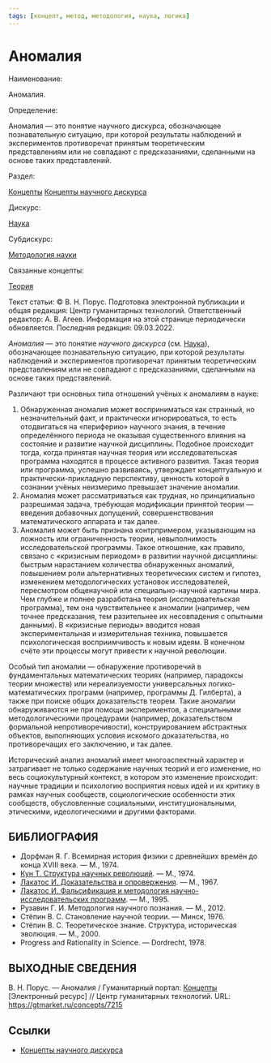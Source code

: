 ```yaml
---
tags: [концепт, метод, методология, наука, логика]
---
```

# Аномалия

Наименование:

Аномалия.

Определение:

Аномалия — это понятие научного дискурса, обозначающее познавательную ситуацию, при которой результаты наблюдений и экспериментов противоречат принятым теоретическим представлениям или не совпадают с предсказаниями, сделанными на основе таких представлений.

Раздел:

[Концепты](https://gtmarket.ru/concepts/)  [Концепты научного дискурса](https://gtmarket.ru/concepts/scientific-concepts)

Дискурс:

[Наука](https://gtmarket.ru/concepts/6860)

Субдискурс:

[Методология науки](https://gtmarket.ru/concepts/6872)

Связанные концепты:

[Теория](https://gtmarket.ru/concepts/6945)

Текст статьи: © B. H. Порус. Подготовка электронной публикации и общая редакция: Центр гуманитарных технологий. Ответственный редактор: А. В. Агеев. Информация на этой странице периодически обновляется. Последняя редакция: 09.03.2022.

_Аномалия_ — это понятие _научного дискурса_ (см. [Наука](https://gtmarket.ru/concepts/6860)), обозначающее познавательную ситуацию, при которой результаты наблюдений и экспериментов противоречат принятым теоретическим представлениям или не совпадают с предсказаниями, сделанными на основе таких представлений.

Различают три основных типа отношений учёных к аномалиям в науке:

1. Обнаруженная аномалия может восприниматься как странный, но незначительный факт, и практически игнорироваться, то есть отодвигаться на «периферию» научного знания, в течение определённого периода не оказывая существенного влияния на состояние и развитие научной дисциплины. Подобное происходит тогда, когда принятая научная теория или исследовательская программа находятся в процессе активного развития. Такая теория или программа, успешно развиваясь, утверждает концептуальную и практически-прикладную перспективу, ценность которой в сознании учёных неизмеримо превышает значение аномалии.
2. Аномалия может рассматриваться как трудная, но принципиально разрешимая задача, требующая модификации принятой теории — введения добавочных допущений, совершенствования математического аппарата и так далее.
3. Аномалия может быть признана контрпримером, указывающим на ложность или ограниченность теории, невыполнимость исследовательской программы. Такое отношение, как правило, связано с «кризисным периодом» в развитии научной дисциплины: быстрым нарастанием количества обнаруженных аномалий, повышением роли альтернативных теоретических систем и гипотез, изменением методологических установок исследователей, пересмотром общенаучной или специально-научной картины мира. Чем глубже и полнее разработана теория (исследовательская программа), тем она чувствительнее к аномалии (например, чем точнее предсказания, тем разительнее их несовпадения с опытными данными). В «кризисные периоды» вводится новая экспериментальная и измерительная техника, повышается психологическая восприимчивость к новым идеям. В конечном счёте эти процессы могут привести к научной революции.

Особый тип аномалии — обнаружение противоречий в фундаментальных математических теориях (например, парадоксы теории множеств) или нереализуемости универсальных логико-математических программ (например, программы Д. Гилберта), а также при поиске общих доказательств теорем. Такие аномалии обнаруживаются не при помощи экспериментов, а специальными методологическими процедурами (например, доказательством формальной непротиворечивости), конструированием абстрактных объектов, выполняющих условия искомого доказательства, но противоречащих его заключению, и так далее.

Исторический анализ аномалий имеет многоаспектный характер и затрагивает не только содержание научных теорий и его изменение, но весь социокультурный контекст, в котором это изменение происходит: научные традиции и психологию восприятия новых идей и их критику в рамках научных сообществ, социологические особенности этих сообществ, обусловленные социальными, институциональными, этическими, идеологическими и другими факторами.

## БИБЛИОГРАФИЯ

- Дорфман Я. Г. Всемирная история физики с древнейших времён до конца XVIII века. — М., 1974.
- [Кун Т. Структура научных революций](https://gtmarket.ru/library/basis/3811). — М., 1974.
- [Лакатос И. Доказательства и опровержения](https://gtmarket.ru/library/basis/4382). — М., 1967.
- [Лакатос И. Фальсификация и методология научно-исследовательских программ](https://gtmarket.ru/library/basis/4369). — М., 1995.
- Рузавин Г. И. Методология научного познания. — М., 2012.
- Стёпин В. С. Становление научной теории. — Минск, 1976.
- Стёпин B. C. Теоретическое знание. Структура, историческая эволюция. — М., 2000.
- Progress and Rationality in Science. — Dordrecht, 1978.

## ВЫХОДНЫЕ СВЕДЕНИЯ

B. H. Порус. — Аномалия / Гуманитарный портал: [Концепты](https://gtmarket.ru/concepts/) [Электронный ресурс] // Центр гуманитарных технологий. URL: <https://gtmarket.ru/concepts/7215>

## Ссылки

- [Концепты научного дискурса](Концепты%20научного%20дискурса.md)
